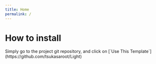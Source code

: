 ```yaml
---
title: Home
permalink: /
---
```


<h1>How to install</h1>
Simply go to the project git repository, and click on [`Use This Template`](https://github.com/tsukasaroot/Light)
